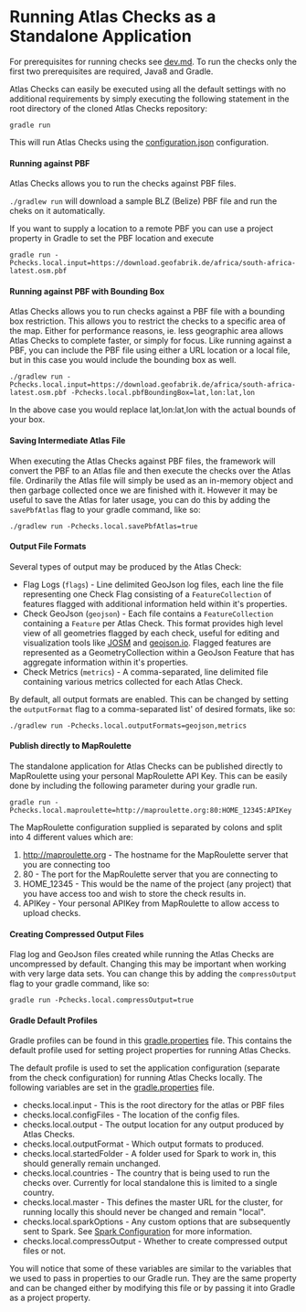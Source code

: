 # Running Atlas Checks as a Standalone Application

For prerequisites for running checks see [dev.md](dev.md). To run the checks only the first two prerequisites are required, Java8 and Gradle.

Atlas Checks can easily be executed using all the default settings with no additional requirements by simply executing
the following statement in the root directory of the cloned Atlas Checks repository:

`gradle run`

This will run Atlas Checks using the [configuration.json](../config/configuration.json) configuration.

#### Running against PBF

Atlas Checks allows you to run the checks against PBF files.

`./gradlew run` will download a sample BLZ (Belize) PBF file and run the cheks on it automatically.

If you want to supply a location to a remote PBF you can use a project property in Gradle to set the PBF location
and execute

`gradle run -Pchecks.local.input=https://download.geofabrik.de/africa/south-africa-latest.osm.pbf`

#### Running against PBF with Bounding Box

Atlas Checks allows you to run checks against a PBF file with a bounding box restriction. This allows you
to restrict the checks to a specific area of the map. Either for performance reasons, ie. less geographic
area allows Atlas Checks to complete faster, or simply for focus. Like running against a PBF, you can include
the PBF file using either a URL location or a local file, but in this case you would include the bounding
box as well.

`./gradlew run -Pchecks.local.input=https://download.geofabrik.de/africa/south-africa-latest.osm.pbf -Pchecks.local.pbfBoundingBox=lat,lon:lat,lon`

In the above case you would replace lat,lon:lat,lon with the actual bounds of your box.

#### Saving Intermediate Atlas File

When executing the Atlas Checks against PBF files, the framework will convert the PBF to an Atlas file and then
execute the checks over the Atlas file. Ordinarily the Atlas file will simply be used as an in-memory object and
then garbage collected once we are finished with it. However it may be useful to save the Atlas for later usage, you
can do this by adding the `savePbfAtlas` flag to your gradle command, like so:

`./gradlew run -Pchecks.local.savePbfAtlas=true`

#### Output File Formats

Several types of output may be produced by the Atlas Check:
- Flag Logs (`flags`) - Line delimited GeoJson log files, each line the file representing one Check Flag consisting of a
`FeatureCollection` of features flagged with additional information held within it's properties.
- Check GeoJson (`geojson`) - Each file contains a `FeatureCollection` containing a `Feature` per Atlas Check. This
format provides high level view of all geometries flagged by each check, useful for editing and visualization tools like
[JOSM](http://josm.openstreetmap.de/) and [geojson.io](http://geojson.io). Flagged features are represented as a
GeometryCollection within a GeoJson Feature that has aggregate information within it's properties.
- Check Metrics (`metrics`) - A comma-separated, line delimited file containing various metrics collected for each Atlas Check.

By default, all output formats are enabled. This can be changed by setting the `outputFormat` flag to a comma-separated list'
of desired formats, like so:

`./gradlew run -Pchecks.local.outputFormats=geojson,metrics`

#### Publish directly to MapRoulette

The standalone application for Atlas Checks can be published directly to MapRoulette using your personal MapRoulette
API Key. This can be easily done by including the following parameter during your gradle run.

`gradle run -Pchecks.local.maproulette=http://maproulette.org:80:HOME_12345:APIKey`

The MapRoulette configuration supplied is separated by colons and split into 4 different values which are:
1. http://maproulette.org - The hostname for the MapRoulette server that you are connecting too
2. 80 - The port for the MapRoulette server that you are connecting to
3. HOME_12345 - This would be the name of the project (any project) that you have access too and wish to store the check results in.
4. APIKey - Your personal APIKey from MapRoulette to allow access to upload checks.

#### Creating Compressed Output Files

Flag log and GeoJson files created while running the Atlas Checks are uncompressed by default. Changing this may be
important when working with very large data sets. You can change this by adding the `compressOutput` flag to your gradle
command, like so:

`gradle run -Pchecks.local.compressOutput=true`

#### Gradle Default Profiles

Gradle profiles can be found in this [gradle.properties](../gradle.properties) file. This contains the default profile used for setting project properties
for running Atlas Checks.

The default profile is used to set the application configuration (separate from the check configuration) for running
Atlas Checks locally. The following variables are set in the [gradle.properties](../gradle.properties) file.

- checks.local.input - This is the root directory for the atlas or PBF files
- checks.local.configFiles - The location of the config files.
- checks.local.output - The output location for any output produced by Atlas Checks.
- checks.local.outputFormat - Which output formats to produced.
- checks.local.startedFolder - A folder used for Spark to work in, this should generally remain unchanged.
- checks.local.countries - The country that is being used to run the checks over. Currently for local standalone this is limited to a single country.
- checks.local.master - This defines the master URL for the cluster, for running locally this should never be changed and remain "local".
- checks.local.sparkOptions - Any custom options that are subsequently sent to Spark. See [Spark Configuration](https://spark.apache.org/docs/1.6.0/configuration.html) for more information.
- checks.local.compressOutput - Whether to create compressed output files or not.

You will notice that some of these variables are similar to the variables that we used to pass in properties to our Gradle run.
They are the same property and can be changed either by modifying this file or by passing it into Gradle as a project property.
